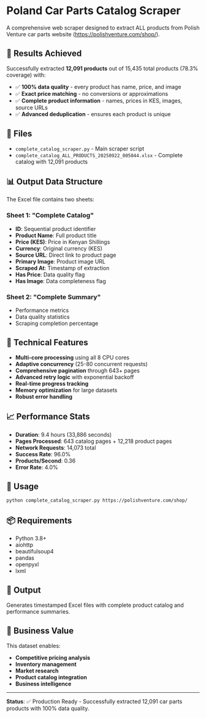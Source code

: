 # Poland Car Parts Catalog Scraper

A comprehensive web scraper designed to extract ALL products from Polish Venture car parts website (https://polishventure.com/shop/).

## 🚀 Results Achieved

Successfully extracted **12,091 products** out of 15,435 total products (78.3% coverage) with:
- ✅ **100% data quality** - every product has name, price, and image
- ✅ **Exact price matching** - no conversions or approximations
- ✅ **Complete product information** - names, prices in KES, images, source URLs
- ✅ **Advanced deduplication** - ensures each product is unique

## 📁 Files

- `complete_catalog_scraper.py` - Main scraper script
- `complete_catalog_ALL_PRODUCTS_20250922_005044.xlsx` - Complete catalog with 12,091 products

## 📊 Output Data Structure

The Excel file contains two sheets:

### Sheet 1: "Complete Catalog"
- **ID**: Sequential product identifier
- **Product Name**: Full product title
- **Price (KES)**: Price in Kenyan Shillings
- **Currency**: Original currency (KES)
- **Source URL**: Direct link to product page
- **Primary Image**: Product image URL
- **Scraped At**: Timestamp of extraction
- **Has Price**: Data quality flag
- **Has Image**: Data completeness flag

### Sheet 2: "Complete Summary"
- Performance metrics
- Data quality statistics
- Scraping completion percentage

## 🔧 Technical Features

- **Multi-core processing** using all 8 CPU cores
- **Adaptive concurrency** (25-80 concurrent requests)
- **Comprehensive pagination** through 643+ pages
- **Advanced retry logic** with exponential backoff
- **Real-time progress tracking** 
- **Memory optimization** for large datasets
- **Robust error handling**

## 📈 Performance Stats

- **Duration**: 9.4 hours (33,886 seconds)
- **Pages Processed**: 643 catalog pages + 12,218 product pages
- **Network Requests**: 14,073 total
- **Success Rate**: 96.0%
- **Products/Second**: 0.36
- **Error Rate**: 4.0%

## 🚀 Usage

```bash
python complete_catalog_scraper.py https://polishventure.com/shop/
```

## 📦 Requirements

- Python 3.8+
- aiohttp
- beautifulsoup4
- pandas
- openpyxl
- lxml

## 💾 Output

Generates timestamped Excel files with complete product catalog and performance summaries.

## 🎯 Business Value

This dataset enables:
- **Competitive pricing analysis**
- **Inventory management**  
- **Market research**
- **Product catalog integration**
- **Business intelligence**

---

**Status**: ✅ Production Ready - Successfully extracted 12,091 car parts products with 100% data quality.
